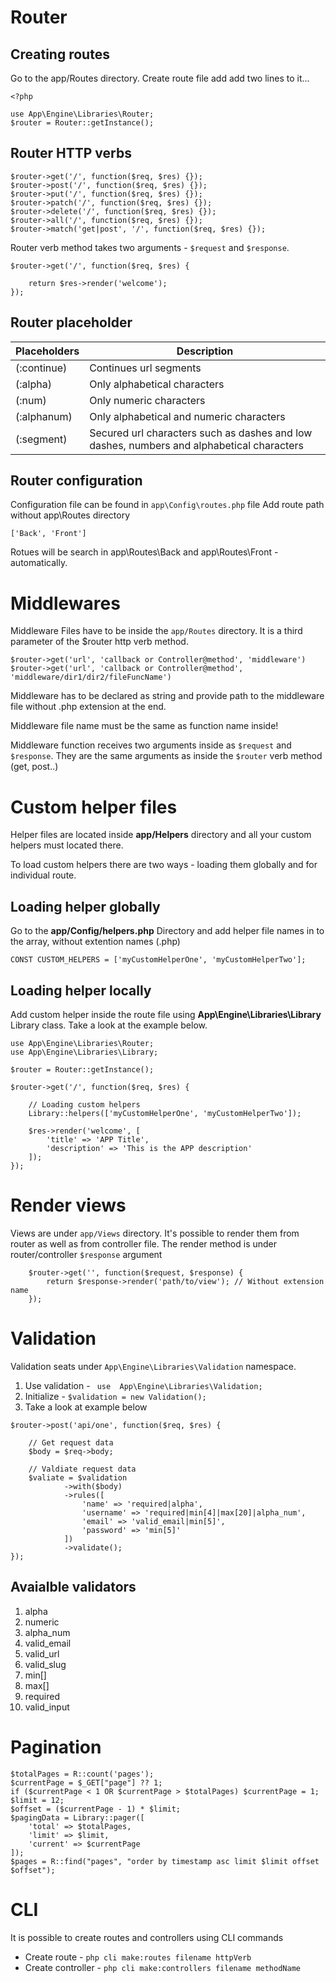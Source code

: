 # Router
## Creating routes

Go to the app/Routes directory. Create route file add add two lines to it...
```
<?php

use App\Engine\Libraries\Router;
$router = Router::getInstance();
```

## Router HTTP verbs

```
$router->get('/', function($req, $res) {});
$router->post('/', function($req, $res) {});
$router->put('/', function($req, $res) {});
$router->patch('/', function($req, $res) {});
$router->delete('/', function($req, $res) {});
$router->all('/', function($req, $res) {});
$router->match('get|post', '/', function($req, $res) {});
```
Router verb method takes two arguments -  ```$request``` and ```$response```.
```
$router->get('/', function($req, $res) {

    return $res->render('welcome');
});
```

## Router placeholder

| Placeholders      | Description |
| ----------- | ----------- |
|(:continue)|Continues url segments|
|(:alpha)|Only alphabetical characters|
|(:num)|Only numeric characters|
|(:alphanum)|Only alphabetical and numeric characters|
|(:segment)|Secured url characters such as dashes and low dashes, numbers and alphabetical characters|


## Router configuration
Configuration file can be found in ```app\Config\routes.php``` file
Add route path without app\Routes directory

```['Back', 'Front']```

Rotues will be search in app\Routes\Back and app\Routes\Front - automatically.


# Middlewares

Middleware Files have to be inside the ```app/Routes``` directory. It is a third parameter of the $router http verb method.

```
$router->get('url', 'callback or Controller@method', 'middleware')
$router->get('url', 'callback or Controller@method', 'middleware/dir1/dir2/fileFuncName')
```
Middleware has to be declared as string and provide path to the middleware file without .php extension at the end.

Middleware file name must be the same as function name inside!

Middleware function receives two arguments inside as ```$request``` and ```$response```. They are the same arguments as inside the ```$router``` verb method (get, post..)

# Custom helper files
Helper files are located inside **app/Helpers** directory and all your custom helpers must located there.

To load custom helpers there are two ways - loading them globally and for individual route.

## Loading helper globally 
Go to the **app/Config/helpers.php** Directory and add helper file names in to the array, without extention names (.php)
```
CONST CUSTOM_HELPERS = ['myCustomHelperOne', 'myCustomHelperTwo'];
```

## Loading helper locally
Add custom helper inside the route file using **App\Engine\Libraries\Library** Library class. Take a look at the example below.

```
use App\Engine\Libraries\Router;
use App\Engine\Libraries\Library;

$router = Router::getInstance();

$router->get('/', function($req, $res) {

    // Loading custom helpers
    Library::helpers(['myCustomHelperOne', 'myCustomHelperTwo']);
    
    $res->render('welcome', [
        'title' => 'APP Title',
        'description' => 'This is the APP description'
    ]);
});
```

# Render views

Views are under ```app/Views``` directory. It's possible to render them from router as well as from controller file. The render method is under router/controller ```$response``` argument

```
    $router->get('', function($request, $response) {
        return $response->render('path/to/view'); // Without extension name
    });
```

# Validation

Validation seats under ```App\Engine\Libraries\Validation``` namespace. 

1. Use validation - ``` use  App\Engine\Libraries\Validation;```
2. Initialize - ``` $validation = new Validation(); ```
3. Take a look at example below

```
$router->post('api/one', function($req, $res) {

    // Get request data
    $body = $req->body;

    // Valdiate request data
    $valiate = $validation
            ->with($body)
            ->rules([
                'name' => 'required|alpha',
                'username' => 'required|min[4]|max[20]|alpha_num',
                'email' => 'valid_email|min[5]',
                'password' => 'min[5]'
            ])
            ->validate();
});
```

## Avaialble validators
1. alpha
2. numeric
3. alpha_num
4. valid_email
5. valid_url
6. valid_slug
7. min[]
8. max[]
9. required
10. valid_input

# Pagination

```
$totalPages = R::count('pages');
$currentPage = $_GET["page"] ?? 1;
if ($currentPage < 1 OR $currentPage > $totalPages) $currentPage = 1;
$limit = 12;
$offset = ($currentPage - 1) * $limit;  
$pagingData = Library::pager([
    'total' => $totalPages,
    'limit' => $limit,
    'current' => $currentPage
]); 
$pages = R::find("pages", "order by timestamp asc limit $limit offset $offset");
```

# CLI

It is possible to create routes and controllers using CLI commands

- Create route - ``` php cli make:routes filename httpVerb ```
- Create controller - ``` php cli make:controllers filename methodName ```